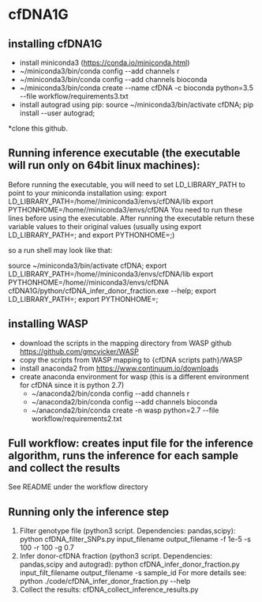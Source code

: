 # cfDNA1G

## installing cfDNA1G

* install miniconda3 (https://conda.io/miniconda.html)
* ~/miniconda3/bin/conda config --add channels r
* ~/miniconda3/bin/conda config --add channels bioconda
* ~/miniconda3/bin/conda create --name cfDNA -c bioconda python=3.5 --file workflow/requirements3.txt       
* install autograd using pip: 
source ~/miniconda3/bin/activate cfDNA; 
pip install --user autograd;

*clone this github.

## Running inference executable (the executable will run only on 64bit linux machines):

Before running the executable, you will need to set LD_LIBRARY_PATH to point to your miniconda installation using:
export LD_LIBRARY_PATH=/home/<YOUR USER NAME>/miniconda3/envs/cfDNA/lib
export PYTHONHOME=/home/<YOUR USER NAME>/miniconda3/envs/cfDNA
You need to run these lines before using the executable.
After running the executable return these variable values to their original values
(usually using 
export LD_LIBRARY_PATH=;
and 
export PYTHONHOME=;)

so a run shell may look like that:

source ~/miniconda3/bin/activate cfDNA;
export LD_LIBRARY_PATH=/home/<YOUR USER NAME>/miniconda3/envs/cfDNA/lib
export PYTHONHOME=/home/<YOUR USER NAME>/miniconda3/envs/cfDNA
cfDNA1G/python/cfDNA_infer_donor_fraction.exe --help;
export LD_LIBRARY_PATH=;
export PYTHONHOME=;

## installing WASP

* download the scripts in the mapping directory from WASP github https://github.com/gmcvicker/WASP
* copy the scripts from WASP mapping to {cfDNA scripts path}/WASP 
* install anaconda2 from https://www.continuum.io/downloads
* create anaconda environment for wasp (this is a different environment for cfDNA since it is python 2.7)
  * ~/anaconda2/bin/conda config --add channels r
  * ~/anaconda2/bin/conda config --add channels bioconda
  * ~/anaconda2/bin/conda create -n wasp python=2.7 --file workflow/requirements2.txt

## Full workflow: creates input file for the inference algorithm, runs the inference for each sample and collect the results
See README under the workflow directory

## Running only the inference step
1. Filter genotype file (python3 script. Dependencies: pandas,scipy):
  python cfDNA_filter_SNPs.py input_filename output_filename -f 1e-5 -s 100 -r 100 -g 0.7
2. Infer donor-cfDNA fraction (python3 script. Dependencies: pandas,scipy and autograd): 
  python cfDNA_infer_donor_fraction.py input_filt_filename output_filename -s sample_id
  For more details see: 
  python ./code/cfDNA_infer_donor_fraction.py --help
3. Collect the results:
  cfDNA_collect_inference_results.py




